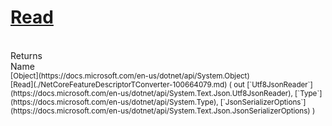 # [Read](./NetCoreFeatureDescriptorTConverter-100664079.md)


<br>
Returns<img width=500/>Name
<br>
<sub>[Object](https://docs.microsoft.com/en-us/dotnet/api/System.Object)</sub><img width=500/><sub>[Read](./NetCoreFeatureDescriptorTConverter-100664079.md) ( out [`Utf8JsonReader`](https://docs.microsoft.com/en-us/dotnet/api/System.Text.Json.Utf8JsonReader), [`Type`](https://docs.microsoft.com/en-us/dotnet/api/System.Type), [`JsonSerializerOptions`](https://docs.microsoft.com/en-us/dotnet/api/System.Text.Json.JsonSerializerOptions) )</sub><br>



